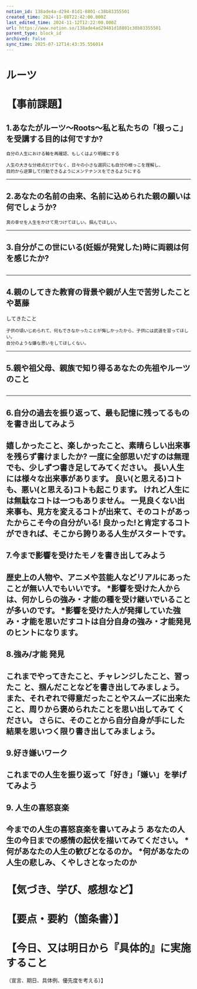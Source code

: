 ```yaml
---
notion_id: 138ade4a-d294-81d1-8801-c38b83355501
created_time: 2024-11-08T22:42:00.000Z
last_edited_time: 2024-11-12T12:22:00.000Z
url: https://www.notion.so/138ade4ad29481d18801c38b83355501
parent_type: block_id
archived: False
sync_time: 2025-07-12T14:43:35.556014
---
```


# ルーツ

# 【事前課題】
## 1.あなたがルーツ〜Roots〜私と私たちの「根っこ」を受講する目的は何ですか?
```plain text
自分の人生における軸を再確認、もしくはより明確にする

人生の大きな分岐点だけでなく、日々の小さな選択にも自分の根っこを理解し、
目的から逆算して行動できるようにメンテナンスをできるようにする
```
---
## 2.あなたの名前の由来、名前に込められた親の願いは何でしょうか?
```plain text
真の幸せを人生をかけて見つけてほしい。掴んでほしい。
```
---
## 3.自分がこの世にいる(妊娠が発覚した)時に両親は何を感じたか?
```plain text

```
---
## 4.親のしてきた教育の背景や親が人生で苦労したことや葛藤
してきたこと
```plain text
子供の頃いじめられて、何もできなかったことが悔しかったから、子供には武道を習ってほしい。
自分のような嫌な思いをしてほしくない。
```
---
## 5.親や祖父母、親族で知り得るあなたの先祖やルーツのこと
```plain text

```
---
## 6.自分の過去を振り返って、最も記憶に残ってるものを書き出してみよう
嬉しかったこと、楽しかったこと、素晴らしい出来事を残らず書けましたか?
一度に全部思いだすのは無理でも、少しずつ書き足してみてください。 長い人生には様々な出来事があります。
良い(と思える)コトも、悪い(と思える)コトも起こります。 けれど人生には無駄なコトは一つもありません。
一見良くない出来事も、見方を変えるコトが出来て、そのコトがあったからこそ今の自分がいる!
良かった!と肯定するコトができれば、そこから誇りある人生がスタートです。
---
## 7.今まで影響を受けたモノを書き出してみよう
歴史上の人物や、アニメや芸能人などリアルにあったことが無い人でもいいです。
*影響を受けた人からは、何かしらの強み・才能の種を受け継いでいることが多いのです。
*影響を受けた人が発揮していた強み・才能を思いだすコトは自分自身の強み・才能発見のヒントになります。
---
## 8.強み/才能 発見
これまでやってきたこと、チャレンジしたこと、習ったこ と、掴んだことなどを書き出してみましょう。
また、それぞれで得意だったことやスムーズに出来たこと、周りから褒められたことを思い出してみて ください。
さらに、そのことから自分自身が手にした結果を思いつく限り書き出してみましょう。
---
## 9.好き嫌いワーク
これまでの人生を振り返って「好き」「嫌い」を挙げてみよう
---
## 9. 人生の喜怒哀楽
今までの人生の喜怒哀楽を書いてみよう
あなたの人生の今日までの感情の起伏を描いてみてください。
*何があなたの人生の歓びとなるのか。
*何があなたの人生の悲しみ、くやしさとなったのか
---
# 【気づき、学び、感想など】
# 【要点・要約（箇条書）】
# 【今日、又は明日から『具体的』に実施すること
（宣言、期日、具体例、優先度を考える）】